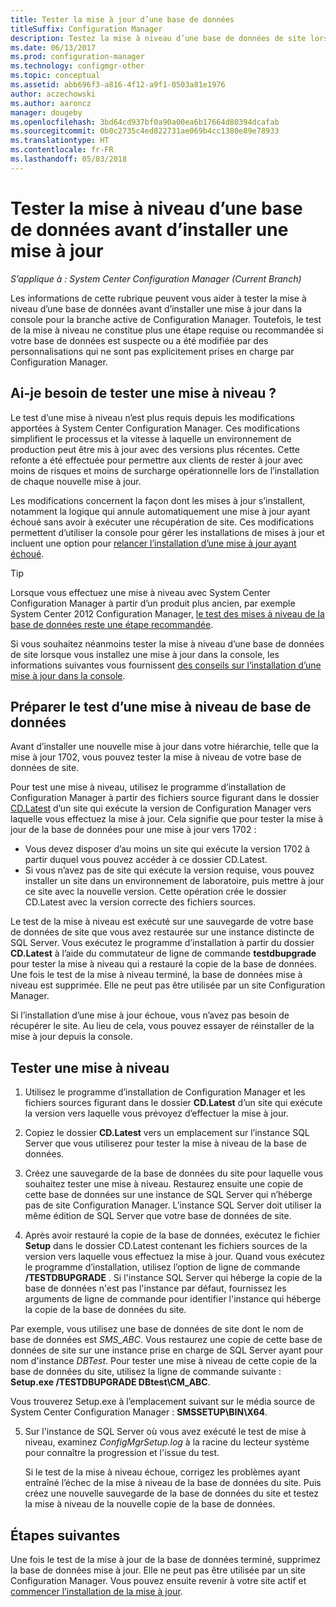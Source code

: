 ```yaml
---
title: Tester la mise à jour d’une base de données
titleSuffix: Configuration Manager
description: Testez la mise à niveau d’une base de données de site lorsque vous installez des mises à jour pour Configuration Manager.
ms.date: 06/13/2017
ms.prod: configuration-manager
ms.technology: configmgr-other
ms.topic: conceptual
ms.assetid: abb696f3-a816-4f12-a9f1-0503a81e1976
author: aczechowski
ms.author: aaroncz
manager: dougeby
ms.openlocfilehash: 3bd64cd937bf0a90a00ea6b17664d80394dcafab
ms.sourcegitcommit: 0b0c2735c4ed822731ae069b4cc1380e89e78933
ms.translationtype: HT
ms.contentlocale: fr-FR
ms.lasthandoff: 05/03/2018
---
```

# <a name="test-the-database-upgrade-when-installing-an-update"></a>Tester la mise à niveau d’une base de données avant d’installer une mise à jour

*S’applique à : System Center Configuration Manager (Current Branch)*

Les informations de cette rubrique peuvent vous aider à tester la mise à niveau d’une base de données avant d’installer une mise à jour dans la console pour la branche active de Configuration Manager. Toutefois, le test de la mise à niveau ne constitue plus une étape requise ou recommandée si votre base de données est suspecte ou a été modifiée par des personnalisations qui ne sont pas explicitement prises en charge par Configuration Manager.

## <a name="do-i-need-to-run-a-test-upgrade"></a>Ai-je besoin de tester une mise à niveau ?
Le test d’une mise à niveau n’est plus requis depuis les modifications apportées à System Center Configuration Manager. Ces modifications simplifient le processus et la vitesse à laquelle un environnement de production peut être mis à jour avec des versions plus récentes. Cette refonte a été effectuée pour permettre aux clients de rester à jour avec moins de risques et moins de surcharge opérationnelle lors de l’installation de chaque nouvelle mise à jour.

Les modifications concernent la façon dont les mises à jour s’installent, notamment la logique qui annule automatiquement une mise à jour ayant échoué sans avoir à exécuter une récupération de site. Ces modifications permettent d’utiliser la console pour gérer les installations de mises à jour et incluent une option pour [relancer l’installation d’une mise à jour ayant échoué](/sccm/core/servers/manage/install-in-console-updates#bkmk_retry).

> [!TIP]
> Lorsque vous effectuez une mise à niveau avec System Center Configuration Manager à partir d’un produit plus ancien, par exemple System Center 2012 Configuration Manager, [le test des mises à niveau de la base de données reste une étape recommandée](/sccm/core/servers/deploy/install/upgrade-to-configuration-manager#a-namebkmktesta-test-the-site-database-upgrade).

Si vous souhaitez néanmoins tester la mise à niveau d’une base de données de site lorsque vous installez une mise à jour dans la console, les informations suivantes vous fournissent [des conseils sur l’installation d’une mise à jour dans la console](/sccm/core/servers/manage/install-in-console-updates#a-namebkmkinstalla-install-in-console-updates).

## <a name="prepare-to-run-a-test-database-upgrade"></a>Préparer le test d’une mise à niveau de base de données  
Avant d’installer une nouvelle mise à jour dans votre hiérarchie, telle que la mise à jour 1702, vous pouvez tester la mise à niveau de votre base de données de site.

Pour test une mise à niveau, utilisez le programme d’installation de Configuration Manager à partir des fichiers source figurant dans le dossier [CD.Latest](/sccm/core/servers/manage/the-cd.latest-folder) d’un site qui exécute la version de Configuration Manager vers laquelle vous effectuez la mise à jour. Cela signifie que pour tester la mise à jour de la base de données pour une mise à jour vers 1702 :
-   Vous devez disposer d’au moins un site qui exécute la version 1702 à partir duquel vous pouvez accéder à ce dossier CD.Latest.
-   Si vous n’avez pas de site qui exécute la version requise, vous pouvez installer un site dans un environnement de laboratoire, puis mettre à jour ce site avec la nouvelle version. Cette opération crée le dossier CD.Latest avec la version correcte des fichiers sources.

Le test de la mise à niveau est exécuté sur une sauvegarde de votre base de données de site que vous avez restaurée sur une instance distincte de SQL Server.  Vous exécutez le programme d’installation à partir du dossier **CD.Latest** à l’aide du commutateur de ligne de commande **testdbupgrade** pour tester la mise à niveau qui a restauré la copie de la base de données. Une fois le test de la mise à niveau terminé, la base de données mise à niveau est supprimée. Elle ne peut pas être utilisée par un site Configuration Manager.

Si l’installation d’une mise à jour échoue, vous n’avez pas besoin de récupérer le site. Au lieu de cela, vous pouvez essayer de réinstaller de la mise à jour depuis la console.

##  <a name="run-the-test-upgrade"></a>Tester une mise à niveau    
1.  Utilisez le programme d’installation de Configuration Manager et les fichiers sources figurant dans le dossier **CD.Latest** d’un site qui exécute la version vers laquelle vous prévoyez d’effectuer la mise à jour.  

2.  Copiez le dossier **CD.Latest** vers un emplacement sur l’instance SQL Server que vous utiliserez pour tester la mise à niveau de la base de données.

3.  Créez une sauvegarde de la base de données du site pour laquelle vous souhaitez tester une mise à niveau. Restaurez ensuite une copie de cette base de données sur une instance de SQL Server qui n’héberge pas de site Configuration Manager. L’instance SQL Server doit utiliser la même édition de SQL Server que votre base de données de site.  

4.  Après avoir restauré la copie de la base de données, exécutez le fichier **Setup** dans le dossier CD.Latest contenant les fichiers sources de la version vers laquelle vous effectuez la mise à jour. Quand vous exécutez le programme d’installation, utilisez l’option de ligne de commande **/TESTDBUPGRADE** . Si l'instance SQL Server qui héberge la copie de la base de données n'est pas l'instance par défaut, fournissez les arguments de ligne de commande pour identifier l'instance qui héberge la copie de la base de données du site.   

  Par exemple, vous utilisez une base de données de site dont le nom de base de données est *SMS_ABC*. Vous restaurez une copie de cette base de données de site sur une instance prise en charge de SQL Server ayant pour nom d'instance *DBTest*. Pour tester une mise à niveau de cette copie de la base de données du site, utilisez la ligne de commande suivante : **Setup.exe /TESTDBUPGRADE DBtest\CM_ABC**.  

  Vous trouverez Setup.exe à l’emplacement suivant sur le média source de System Center Configuration Manager : **SMSSETUP\BIN\X64**.  

5.  Sur l'instance de SQL Server où vous avez exécuté le test de mise à niveau, examinez *ConfigMgrSetup.log* à la racine du lecteur système pour connaître la progression et l'issue du test.  

     Si le test de la mise à niveau échoue, corrigez les problèmes ayant entraîné l’échec de la mise à niveau de la base de données du site. Puis créez une nouvelle sauvegarde de la base de données du site et testez la mise à niveau de la nouvelle copie de la base de données.  



## <a name="next-steps"></a>Étapes suivantes
Une fois le test de la mise à jour de la base de données terminé, supprimez la base de données mise à jour. Elle ne peut pas être utilisée par un site Configuration Manager. Vous pouvez ensuite revenir à votre site actif et [commencer l’installation de la mise à jour](/sccm/core/servers/manage/install-in-console-updates).
